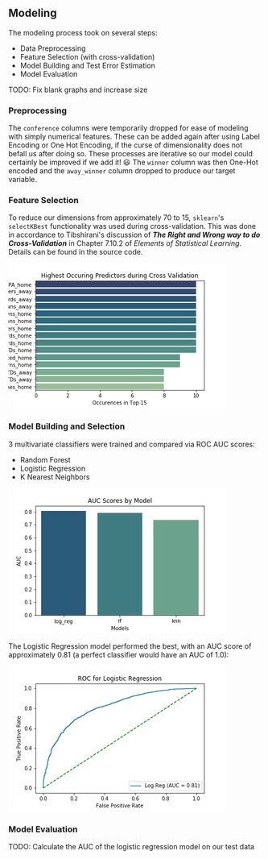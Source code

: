 ## Modeling
The modeling process took on several steps:
* Data Preprocessing
* Feature Selection (with cross-validation)
* Model Building and Test Error Estimation
* Model Evaluation

TODO: Fix blank graphs and increase size

### Preprocessing
The `conference` columns were temporarily dropped for ease of modeling with simply numerical features. These can be added again after using Label Encoding or One Hot Encoding, if the curse of dimensionality does not befall us after doing so. These processes are iterative so our model could certainly be improved if we add it! :smiley: The `winner` column was then One-Hot encoded and the `away_winner` column dropped to produce our target variable.

### Feature Selection
To reduce our dimensions from approximately 70 to 15, `sklearn`'s `selectKBest` functionality was used during cross-validation. This was done in accordance to Tibshirani's discussion of ***The Right and Wrong way to do Cross-Validation*** in Chapter 7.10.2 of *Elements of Statistical Learning*. Details can be found in the source code.

![](/images/feature_selection.png)


### Model Building and Selection
3 multivariate classifiers were trained and compared via ROC AUC scores: 
* Random Forest
* Logistic Regression
* K Nearest Neighbors

![](/images/auc_scores.png)

The Logistic Regression model performed the best, with an AUC score of approximately 0.81 (a perfect classifier would have an AUC of 1.0):

![](/images/log_reg_auc.png)

### Model Evaluation
TODO: Calculate the AUC of the logistic regression model on our test data

